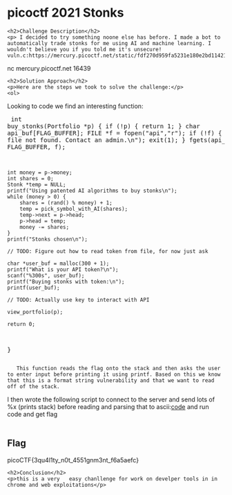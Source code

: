 <title>picoctf 2021 Stonks</title>

<!DOCTYPE html>
<html>
 
<body>
    <h1>picoctf 2021 Stonks</h1>

    <h2>Challenge Description</h2>
    <p> I decided to try something noone else has before. I made a bot to automatically trade stonks for me using AI and machine learning. I wouldn't believe you if you told me it's unsecure! vuln.c:https://mercury.picoctf.net/static/fdf270d959fa5231e180e2bd11421d0c/vuln.c
nc mercury.picoctf.net 16439
 
</p>

    <h2>Solution Approach</h2>
    <p>Here are the steps we took to solve the challenge:</p>
    <ol>
   Looking to code we find an interesting function:
    <pre>
int buy_stonks(Portfolio *p) {
    if (!p) {
        return 1;
    }
    char api_buf[FLAG_BUFFER];
    FILE *f = fopen("api","r");
    if (!f) {
        printf("Flag file not found. Contact an admin.\n");
        exit(1);
    }
    fgets(api_buf, FLAG_BUFFER, f);

    int money = p->money;
    int shares = 0;
    Stonk *temp = NULL;
    printf("Using patented AI algorithms to buy stonks\n");
    while (money > 0) {
        shares = (rand() % money) + 1;
        temp = pick_symbol_with_AI(shares);
        temp->next = p->head;
        p->head = temp;
        money -= shares;
    }
    printf("Stonks chosen\n");

    // TODO: Figure out how to read token from file, for now just ask

    char *user_buf = malloc(300 + 1);
    printf("What is your API token?\n");
    scanf("%300s", user_buf);
    printf("Buying stonks with token:\n");
    printf(user_buf);

    // TODO: Actually use key to interact with API

    view_portfolio(p);

    return 0;
}
</pre>

       This function reads the flag onto the stack and then asks the user to enter input before printing it using printf. Based on this we know that this is a format string vulnerability and that we want to read off of the stack.

I then wrote the following script to connect to the server and send lots of %x (prints stack) before reading and parsing that to ascii:<a href="https://phantom1ss.github.io/blog/2024/practice/picoctf/stonks/solve.py">code</a>
  and run code and get flag  
    </ol>
<br>
    <h2>Flag</h2>
    <p class="flag">picoCTF{3qu4l1ty_n0t_4551gnm3nt_f6a5aefc}
</p>

    <h2>Conclusion</h2>
    <p>this is a very   easy chanllenge for work on develper tools in in chrome and web exploitations</p>
</body>
</html>

